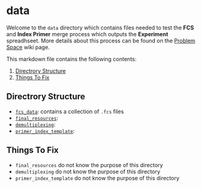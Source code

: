 # data

Welcome to the ```data``` directory which contains files needed to test the **FCS** and **Index Primer** merge process which outputs the **Experiment** spreadhseet. More details about this process can be found on the [Problem Space](https://github.com/WEHI-ResearchComputing/Genomics-Metadata-Multiplexing/wiki/Problem-Space) wiki page.

This markdown file contains the following contents:
1. [Directrory Structure](#directrory-structure)
2. [Things To Fix](#things-to-fix)

## Directrory Structure
- [```fcs_data```](./fcs_data/): contains a collection of ```.fcs``` files
- [```final_resources```](./final_resources/): 
- [```demultiplexing```](./demultiplexing/): 
- [```primer_index_template```](./primer_index_template/): 

## Things To Fix
- ```final_resources``` do not know the purpose of this directory
- ```demultiplexing``` do not know the purpose of this directory
- ```primer_index_template``` do not know the purpose of this directory
